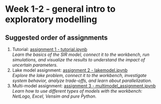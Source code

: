 # Week 1-2 - general intro to exploratory modelling

##  Suggested order of assignments

1. Tutorial: [assignment 1 - tutorial.ipynb](<assignment 1 - tutorial.ipynb>)<br>
   _Learn the basics of the SIR model, connect it to the workbench, run simulations, and visualize the results to understand the impact of uncertain parameters._
2. Lake model assignment: [assignment 2 - lakemodel.ipynb](<assignment 2 - lakemodel.ipynb>)<br>
   _Explore the lake problem, connect it to the workbench, investigate system behavior, analyze trade-offs, and learn about parallelization._
3. Multi-model assignment: [assignment 3 - multimodel_assignment.ipynb](<assignment 3 - multimodel_assignment.ipynb>)<br>
   _Learn how to use different types of models with the workbench: NetLogo, Excel, Vensim and pure Python._

